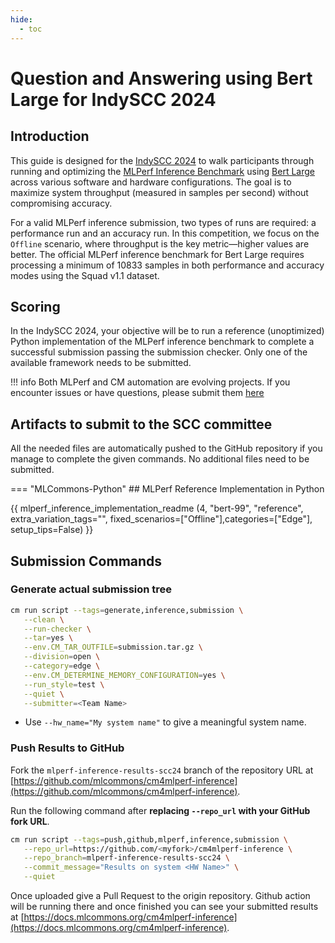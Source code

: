 ```yaml
---
hide:
  - toc
---
```


# Question and Answering using Bert Large for IndySCC 2024

## Introduction

This guide is designed for the [IndySCC 2024](https://sc24.supercomputing.org/students/indyscc/) to walk participants through running and optimizing the [MLPerf Inference Benchmark](https://arxiv.org/abs/1911.02549) using [Bert Large](https://github.com/mlcommons/inference/tree/master/language/bert#supported-models) across various software and hardware configurations. The goal is to maximize system throughput (measured in samples per second) without compromising accuracy.

For a valid MLPerf inference submission, two types of runs are required: a performance run and an accuracy run. In this competition, we focus on the `Offline` scenario, where throughput is the key metric—higher values are better. The official MLPerf inference benchmark for Bert Large requires processing a minimum of 10833 samples in both performance and accuracy modes using the Squad v1.1 dataset.

## Scoring

In the IndySCC 2024, your objective will be to run a reference (unoptimized) Python implementation of the MLPerf inference benchmark to complete a successful submission passing the submission checker. Only one of the available framework needs to be submitted.


!!! info
    Both MLPerf and CM automation are evolving projects.
    If you encounter issues or have questions, please submit them [here](https://github.com/mlcommons/cm4mlops/issues)

## Artifacts to submit to the SCC committee
All the needed files are automatically pushed to the GitHub repository if you manage to complete the given commands. No additional files need to be submitted.


=== "MLCommons-Python"
    ## MLPerf Reference Implementation in Python
    
{{ mlperf_inference_implementation_readme (4, "bert-99", "reference", extra_variation_tags="", fixed_scenarios=["Offline"],categories=["Edge"], setup_tips=False) }}


## Submission Commands

### Generate actual submission tree

```bash
cm run script --tags=generate,inference,submission \
   --clean \
   --run-checker \
   --tar=yes \
   --env.CM_TAR_OUTFILE=submission.tar.gz \
   --division=open \
   --category=edge \
   --env.CM_DETERMINE_MEMORY_CONFIGURATION=yes \
   --run_style=test \
   --quiet \
   --submitter=<Team Name>
```

* Use `--hw_name="My system name"` to give a meaningful system name.


### Push Results to GitHub

Fork the `mlperf-inference-results-scc24` branch of the repository URL at [https://github.com/mlcommons/cm4mlperf-inference](https://github.com/mlcommons/cm4mlperf-inference).

Run the following command after **replacing `--repo_url` with your GitHub fork URL**.

```bash
cm run script --tags=push,github,mlperf,inference,submission \
   --repo_url=https://github.com/<myfork>/cm4mlperf-inference \
   --repo_branch=mlperf-inference-results-scc24 \
   --commit_message="Results on system <HW Name>" \
   --quiet
```

Once uploaded give a Pull Request to the origin repository. Github action will be running there and once
finished you can see your submitted results at [https://docs.mlcommons.org/cm4mlperf-inference](https://docs.mlcommons.org/cm4mlperf-inference).
